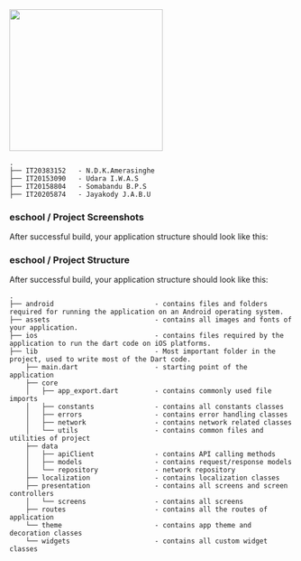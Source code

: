 <img src="https://user-images.githubusercontent.com/86178433/226532809-ce60588a-b954-41bf-a0f6-4d65a59d90d1.png" width="272" height="250.86">  

```
.
├── IT20383152   - N.D.K.Amerasinghe
├── IT20153090   - Udara I.W.A.S
├── IT20158804   - Somabandu B.P.S
├── IT20205874   - Jayakody J.A.B.U
```

### eschool /  Project Screenshots

After successful build, your application structure should look like this:

### eschool /  Project Structure

After successful build, your application structure should look like this:

```
.
├── android                         - contains files and folders required for running the application on an Android operating system.
├── assets                          - contains all images and fonts of your application.
├── ios                             - contains files required by the application to run the dart code on iOS platforms.
├── lib                             - Most important folder in the project, used to write most of the Dart code.
    ├── main.dart                   - starting point of the application
    ├── core
    │   ├── app_export.dart         - contains commonly used file imports 
    │   ├── constants               - contains all constants classes
    │   ├── errors                  - contains error handling classes                  
    │   ├── network                 - contains network related classes
    │   └── utils                   - contains common files and utilities of project
    ├── data
    │   ├── apiClient               - contains API calling methods 
    │   ├── models                  - contains request/response models 
    │   └── repository              - network repository
    ├── localization                - contains localization classes
    ├── presentation                - contains all screens and screen controllers
    │   └── screens                 - contains all screens
    ├── routes                      - contains all the routes of application
    └── theme                       - contains app theme and decoration classes
    └── widgets                     - contains all custom widget classes
```

